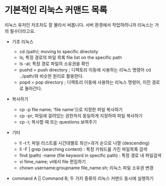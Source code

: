 

기본적인 리눅스 커맨드 목록
==========================
리눅스 유저인 저조차도 잘 몰라서 써봅니다. 서버 환경에서 작업하려니까 리눅스는 거의 필수더라고요.

  * 기초 리눅스 
    * cd /path/; moving to specific directoty 
    * ls; 특정 경로의 파일 목록 file list on the specific path 
    * ls -al; 특정 경로 파일의 소유권을 확인 
    * pushd = push directory ; 디렉토리 이동에 사용하는 리눅스 명령어  cd ../path/와 비슷한 원리로 활용한다.
    * popd = pop directory ; 디렉토리 이동에 사용하는 리눅스 명령어, 이전 경로로 돌아간다.


  * 복사하기
    * cp -p file name; 'file name'으로 지정한 파일 복사하기 
    * cp -pr; 파일에 걸려있는 권한까지 동일하게 지정하여 파일 복사하기 
    * cp -i; 복사할 때 뜨는 questions 보여주기 
   
  * 기타
    * ll -t f; 파일 리스트를 시간대별로 최신>과거 순으로 나열 (descending)
    * ll -F | grep (searching content) : 특정 키워드를 가진 파일목록 검색 
    * find (path) -name (file keyword in specific path) : 특정 경로 내 파일검색
    * vi fime_name; vi에서 file 편집하기 
    * chown username:groupname file_name.sh; 리눅스 파일 소유권 변경 

  * command A || Command B; 두 가지 종류의 리눅스 커맨드 동시에 실행하기  
